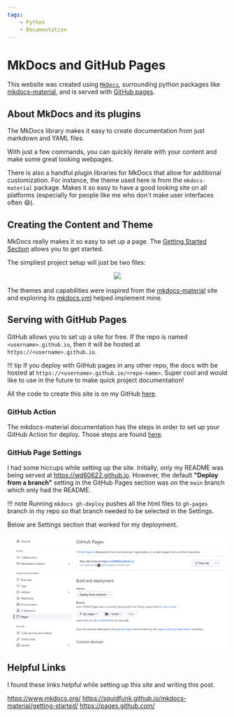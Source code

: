 ```yaml
---
tags: 
    - Python
    - Documentation
---
```


# MkDocs and GitHub Pages

This website was created using [`MkDocs`](https://www.mkdocs.org/), surrounding python packages like [mkdocs-material](https://squidfunk.github.io/mkdocs-material/), and is served with [GitHub pages](https://pages.github.com/). 

## About MkDocs and its plugins

The MkDocs library makes it easy to create documentation from just markdown and YAML files.

With just a few commands, you can quickly iterate with your content and make some great looking webpages.

There is also a handful plugin libraries for MkDocs that allow for additional customization. For instance, the theme used here is from the `mkdocs-material` package. Makes it so easy to have a good looking site on all platforms (especially for people like me who don't make user interfaces often :smile:).

## Creating the Content and Theme

MkDocs really makes it so easy to set up a page. The [Getting Started Section](https://www.mkdocs.org/getting-started/) allows you to get started.

The simpliest project setup will just be two files: 

<p align="center">
<img src=https://www.mkdocs.org/img/initial-layout.png />
</p>

The themes and capabilities were inspired from the [mkdocs-material](https://squidfunk.github.io/mkdocs-material/) site and exploring its [mkdocs.yml](https://github.com/squidfunk/mkdocs-material/blob/master/mkdocs.yml) helped implement mine.

## Serving with GitHub Pages

GitHub allows you to set up a site for free. If the repo is named `<username>.github.io`, then it will be hosted at `https://<username>.github.io`. 

!!! tip 
    If you deploy with GitHub pages in any other repo, the docs with be hosted at `https://<username>.github.io/<repo-name>`. Super cool and would like to use in the future to make quick project documentation!

All the code to create this site is on my GitHub [here](https://github.com/wd60622/wd60622.github.io).

### GitHub Action

The mkdocs-material documentation has the steps in order to set up your GitHub Action for deploy. Those steps are found [here](https://squidfunk.github.io/mkdocs-material/publishing-your-site/).

### GitHub Page Settings

I had some hiccups while setting up the site. Initially, only my README was being served at <a href="https://wd60622.github.io">https://wd60622.github.io</a>. However, the default **"Deploy from a branch"** setting in the GitHub Pages section was on the `main` branch which only had the README. 

!!! note
    Running `mkdocs gh-deploy` pushes all the html files to `gh-pages` branch in my repo so that branch needed to be selected in the Settings.

Below are Settings section that worked for my deployment.

![GitHub Page Setting](../images/gh-pages-settings.PNG)

## Helpful Links

I found these links helpful while setting up this site and writing this post.

https://www.mkdocs.org/
https://squidfunk.github.io/mkdocs-material/getting-started/
https://pages.github.com/
